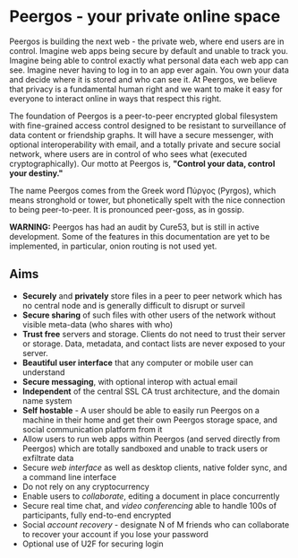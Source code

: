# Peergos - your private online space

Peergos is building the next web - the private web, where end users are in control. Imagine web apps being secure by default and unable to track you. Imagine being able to control exactly what personal data each web app can see. Imagine never having to log in to an app ever again. You own your data and decide where it is stored and who can see it. At Peergos, we believe that privacy is a fundamental human right and we want to make it easy for everyone to interact online in ways that respect this right. 

The foundation of Peergos is a peer-to-peer encrypted global filesystem with fine-grained access control designed to be resistant to surveillance of data content or friendship graphs. It will have a secure messenger, with optional interoperability with email, and a totally private and secure social network, where users are in control of who sees what (executed cryptographically). Our motto at Peergos is, **"Control your data, control your destiny."**

The name Peergos comes from the Greek word Πύργος (Pyrgos), which means stronghold or tower, but phonetically spelt with the nice connection to being peer-to-peer. It is pronounced peer-goss, as in gossip. 

**WARNING:** Peergos has had an audit by Cure53, but is still in active development. Some of the features in this documentation are yet to be implemented, in particular, onion routing is not used yet.

## Aims

 - **Securely** and **privately** store files in a peer to peer network which has no central node and is generally difficult to disrupt or surveil
 - **Secure sharing** of such files with other users of the network without visible meta-data (who shares with who)
 - **Trust free** servers and storage. Clients do not need to trust their server or storage. Data, metadata, and contact lists are never exposed to your server. 
 - **Beautiful user interface** that any computer or mobile user can understand
 - **Secure messaging**, with optional interop with actual email
 - **Independent** of the central SSL CA trust architecture, and the domain name system
 - **Self hostable** - A user should be able to easily run Peergos on a machine in their home and get their own Peergos storage space, and social communication platform from it
 - Allow users to run web apps within Peergos (and served directly from Peergos) which are totally sandboxed and unable to track users or exfiltrate data
 - Secure *web interface* as well as desktop clients, native folder sync, and a command line interface
 - Do not rely on any cryptocurrency
 - Enable users to *collaborate*, editing a document in place concurrently
 - Secure real time chat, and *video conferencing* able to handle 100s of participants, fully end-to-end encrypted
 - Social *account recovery* - designate N of M friends who can collaborate to recover your account if you lose your password
 - Optional use of U2F for securing login